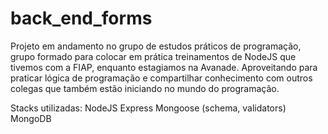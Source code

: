 # back_end_forms
Projeto em andamento no grupo de estudos práticos de programação, grupo formado para colocar em prática treinamentos de NodeJS que tivemos com a FIAP, enquanto estagiamos na Avanade. 
Aproveitando para praticar lógica de programação e compartilhar conhecimento com outros colegas que também estão iniciando no mundo do programação.

Stacks utilizadas:
NodeJS
Express
Mongoose (schema, validators)
MongoDB


